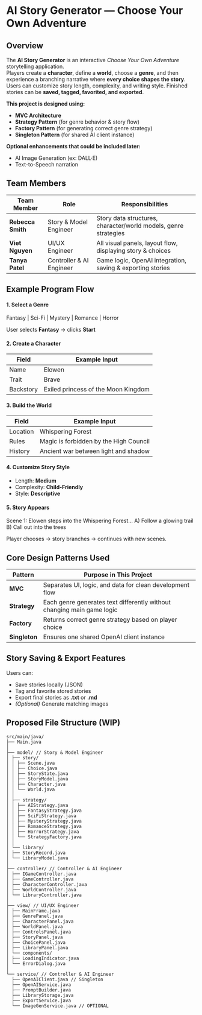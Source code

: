 # AI Story Generator — Choose Your Own Adventure  

## Overview  
The **AI Story Generator** is an interactive *Choose Your Own Adventure* storytelling application.  
Players create a **character**, define a **world**, choose a **genre**, and then experience a branching narrative where **every choice shapes the story**. Users can customize story length, complexity, and writing style. Finished stories can be **saved, tagged, favorited, and exported**.

**This project is designed using:**
- **MVC Architecture**
- **Strategy Pattern** (for genre behavior & story flow)
- **Factory Pattern** (for generating correct genre strategy)
- **Singleton Pattern** (for shared AI client instance)

**Optional enhancements that could be included later:**
- AI Image Generation (ex: DALL·E)
- Text-to-Speech narration

## Team Members  
| Team Member | Role | Responsibilities |
|------------|------|----------------|
| **Rebecca Smith** | Story & Model Engineer | Story data structures, character/world models, genre strategies |
| **Viet Nguyen** | UI/UX Engineer | All visual panels, layout flow, displaying story & choices |
| **Tanya Patel** | Controller & AI Engineer | Game logic, OpenAI integration, saving & exporting stories |


## Example Program Flow  
#### 1. Select a Genre  
Fantasy | Sci-Fi | Mystery | Romance | Horror

User selects **Fantasy** → clicks **Start**

#### 2. Create a Character  
| Field | Example Input |
|-------|---------------|
| Name | Elowen |
| Trait | Brave |
| Backstory | Exiled princess of the Moon Kingdom |

#### 3. Build the World  
| Field | Example Input |
|-------|---------------|
| Location | Whispering Forest |
| Rules | Magic is forbidden by the High Council |
| History | Ancient war between light and shadow |

#### 4. Customize Story Style  
- Length: **Medium**
- Complexity: **Child-Friendly**
- Style: **Descriptive**

#### 5. Story Appears  
Scene 1: Elowen steps into the Whispering Forest...
A) Follow a glowing trail
B) Call out into the trees

Player chooses → story branches → continues with new scenes.


## Core Design Patterns Used

| Pattern | Purpose in This Project |
|--------|-------------------------|
| **MVC** | Separates UI, logic, and data for clean development flow |
| **Strategy** | Each genre generates text differently without changing main game logic |
| **Factory** | Returns correct genre strategy based on player choice |
| **Singleton** | Ensures one shared OpenAI client instance |



## Story Saving & Export Features  
Users can:
- Save stories locally (JSON)
- Tag and favorite stored stories
- Export final stories as **.txt** or **.md**
- *(Optional)* Generate matching images

## Proposed File Structure (WIP)
```
src/main/java/
├── Main.java
│
├── model/ // Story & Model Engineer
│ ├── story/
│ │ ├── Scene.java
│ │ ├── Choice.java
│ │ ├── StoryState.java
│ │ ├── StoryModel.java
│ │ ├── Character.java
│ │ └── World.java
│ │
│ ├── strategy/
│ │ ├── AIStrategy.java
│ │ ├── FantasyStrategy.java
│ │ ├── SciFiStrategy.java
│ │ ├── MysteryStrategy.java
│ │ ├── RomanceStrategy.java
│ │ ├── HorrorStrategy.java
│ │ └── StrategyFactory.java
│ │
│ └── library/
│ ├── StoryRecord.java
│ └── LibraryModel.java
│
├── controller/ // Controller & AI Engineer
│ ├── IGameController.java
│ ├── GameController.java
│ ├── CharacterController.java
│ ├── WorldController.java
│ └── LibraryController.java
│
├── view/ // UI/UX Engineer
│ ├── MainFrame.java
│ ├── GenrePanel.java
│ ├── CharacterPanel.java
│ ├── WorldPanel.java
│ ├── ControlsPanel.java
│ ├── StoryPanel.java
│ ├── ChoicePanel.java
│ ├── LibraryPanel.java
│ └── components/
│ ├── LoadingIndicator.java
│ └── ErrorDialog.java
│
└── service/ // Controller & AI Engineer
  ├── OpenAIClient.java // Singleton
  ├── OpenAIService.java
  ├── PromptBuilder.java
  ├── LibraryStorage.java
  ├── ExportService.java
  └── ImageGenService.java // OPTIONAL

```

